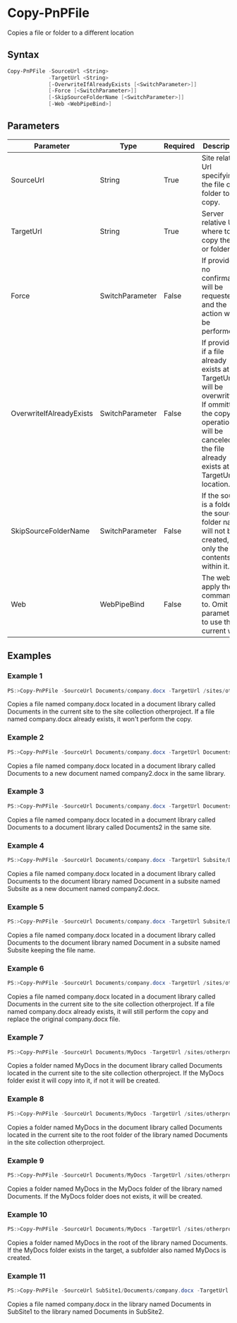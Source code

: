 # Copy-PnPFile
Copies a file or folder to a different location
## Syntax
```powershell
Copy-PnPFile -SourceUrl <String>
             -TargetUrl <String>
             [-OverwriteIfAlreadyExists [<SwitchParameter>]]
             [-Force [<SwitchParameter>]]
             [-SkipSourceFolderName [<SwitchParameter>]]
             [-Web <WebPipeBind>]
```


## Parameters
Parameter|Type|Required|Description
---------|----|--------|-----------
|SourceUrl|String|True|Site relative Url specifying the file or folder to copy.|
|TargetUrl|String|True|Server relative Url where to copy the file or folder to.|
|Force|SwitchParameter|False|If provided, no confirmation will be requested and the action will be performed|
|OverwriteIfAlreadyExists|SwitchParameter|False|If provided, if a file already exists at the TargetUrl, it will be overwritten. If ommitted, the copy operation will be canceled if the file already exists at the TargetUrl location.|
|SkipSourceFolderName|SwitchParameter|False|If the source is a folder, the source folder name will not be created, only the contents within it.|
|Web|WebPipeBind|False|The web to apply the command to. Omit this parameter to use the current web.|
## Examples

### Example 1
```powershell
PS:>Copy-PnPFile -SourceUrl Documents/company.docx -TargetUrl /sites/otherproject/Documents/company.docx
```
Copies a file named company.docx located in a document library called Documents in the current site to the site collection otherproject. If a file named company.docx already exists, it won't perform the copy.

### Example 2
```powershell
PS:>Copy-PnPFile -SourceUrl Documents/company.docx -TargetUrl Documents/company2.docx
```
Copies a file named company.docx located in a document library called Documents to a new document named company2.docx in the same library.

### Example 3
```powershell
PS:>Copy-PnPFile -SourceUrl Documents/company.docx -TargetUrl Documents2/company.docx
```
Copies a file named company.docx located in a document library called Documents to a document library called Documents2 in the same site. 

### Example 4
```powershell
PS:>Copy-PnPFile -SourceUrl Documents/company.docx -TargetUrl Subsite/Documents/company2.docx
```
Copies a file named company.docx located in a document library called Documents to the document library named Document in a subsite named Subsite as a new document named company2.docx.

### Example 5
```powershell
PS:>Copy-PnPFile -SourceUrl Documents/company.docx -TargetUrl Subsite/Documents
```
Copies a file named company.docx located in a document library called Documents to the document library named Document in a subsite named Subsite keeping the file name.

### Example 6
```powershell
PS:>Copy-PnPFile -SourceUrl Documents/company.docx -TargetUrl /sites/otherproject/Documents/company.docx -OverwriteIfAlreadyExists
```
Copies a file named company.docx located in a document library called Documents in the current site to the site collection otherproject. If a file named company.docx already exists, it will still perform the copy and replace the original company.docx file.

### Example 7
```powershell
PS:>Copy-PnPFile -SourceUrl Documents/MyDocs -TargetUrl /sites/otherproject/Documents -OverwriteIfAlreadyExists
```
Copies a folder named MyDocs in the document library called Documents located in the current site to the site collection otherproject. If the MyDocs folder exist it will copy into it, if not it will be created.

### Example 8
```powershell
PS:>Copy-PnPFile -SourceUrl Documents/MyDocs -TargetUrl /sites/otherproject/Documents -SkipSourceFolderName -OverwriteIfAlreadyExists
```
Copies a folder named MyDocs in the document library called Documents located in the current site to the root folder of the library named Documents in the site collection otherproject.

### Example 9
```powershell
PS:>Copy-PnPFile -SourceUrl Documents/MyDocs -TargetUrl /sites/otherproject/Documents/MyDocs -SkipSourceFolderName -OverwriteIfAlreadyExists
```
Copies a folder named MyDocs in the MyDocs folder of the library named Documents. If the MyDocs folder does not exists, it will be created.

### Example 10
```powershell
PS:>Copy-PnPFile -SourceUrl Documents/MyDocs -TargetUrl /sites/otherproject/Documents/MyDocs -OverwriteIfAlreadyExists
```
Copies a folder named MyDocs in the root of the library named Documents. If the MyDocs folder exists in the target, a subfolder also named MyDocs is created.

### Example 11
```powershell
PS:>Copy-PnPFile -SourceUrl SubSite1/Documents/company.docx -TargetUrl SubSite2/Documents
```
Copies a file named company.docx in the library named Documents in SubSite1 to the library named Documents in SubSite2.
